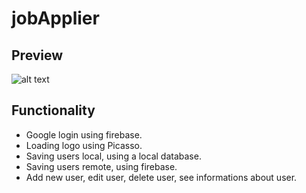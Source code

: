 # jobApplier
## Preview
![alt text](https://raw.githubusercontent.com/1Mihail/jobApplier/master/Preview.gif)
## Functionality
* Google login using firebase.
* Loading logo using Picasso.
* Saving users local, using a local database.
* Saving users remote, using firebase.
* Add new user, edit user, delete user, see informations about user.
